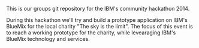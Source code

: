 This is our groups git repository for the IBM's community hackathon 2014.

During this hackathon we'll try and build a prototype application on IBM's BlueMix for the local charity "The sky is the limit". The focus of this event is to reach a working prototype for the charity, while levearaging IBM's BlueMix technology and services.
